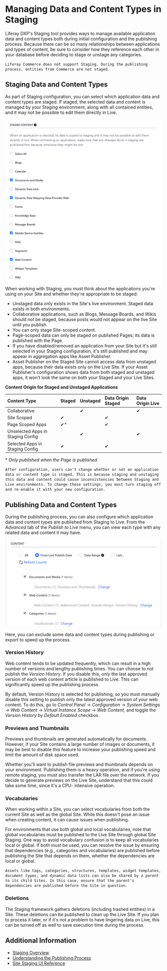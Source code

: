 # Managing Data and Content Types in Staging

Liferay DXP's Staging tool provides ways to manage available application data and content types both during initial configuration and the publishing process. Because there can be so many relationships between applications and types of content, be sure to consider how they reference each other in your database before deciding to stage or unstage any categories.

```{important}
Liferay Commerce does not support Staging. During the publishing process, entities from Commerce are not staged. 
```

## Staging Data and Content Types

As part of Staging configuration, you can select which application data and content types are staged. If staged, the selected data and content is managed by your Staging environment, along with all contained entities, and it may not be possible to edit them directly in Live.

![Select which application data and content types are staged.](./managing-data-and-content-types-in-staging/images/01.png)
When working with Staging, you must think about the applications you're using on your Site and whether they're appropriate to be staged:

* Unstaged data only exists in the Site's live environment. Staged data exists in both environments.
* Collaborative applications, such as Blogs, Message Boards, and Wikis should not be staged, because posts would not appear on the live Site until you publish.
* You can only stage Site-scoped content.
* Page-scoped data can only be staged on published Pages; its data is published with the Page.
* If you have disabled/removed an application from your Site but it's still selected in your Staging configuration, it's still published and may appear in aggregation apps like Asset Publisher.
* Asset Publisher on the Staged Site cannot access data from unstaged apps, because their data exists only on the Live Site. If your Asset Publisher's configuration shows data from both staged and unstaged apps, it won't look the same on both your Staged and your Live Sites.

**Content Origin for Staged and Unstaged Applications**

| Content Type | Staged | Unstaged | Data Origin Staged | Data Origin Live |
| :--- | :--- | :--- | :--- | :--- |
| Collaborative |  | &#10004; | | &#10004; |
| Site Scoped | &#10004; | |&#10004; |  | 
| Page Scoped Apps | &#10004;* | | &#10004; | |
| Unselected Apps in Staging Config | | &#10004; | | &#10004; |
| Selected Apps in Staging Config | &#10004; | | &#10004; | |

\* *Only published when the Page is published*

```{important}
After configuration, users can't change whether or not an application data or content type is staged. This is because staging and unstaging this data and content could cause inconsistencies between Staging and Live environments. To change these settings, you must turn staging off and re-enable it with your new configuration.
```

## Publishing Data and Content Types

During the publishing process, you can also configure which application data and content types are published from Staging to Live. From the *Advanced* tab of the *Publish to Live* menu, you can view each type with any related data and content it may have.

![Configure which application data and content types are published from Staging to Live.](./managing-data-and-content-types-in-staging/images/02.png)

Here, you can exclude some data and content types during publishing or export to speed up the process.

### Version History

Web content tends to be updated frequently, which can result in a high number of versions and lengthy publishing times. You can choose to not publish the *Version History*. If you disable this, only the last approved version of each web content article is published to Live. This can significantly speed up the publishing process.

By default, Version History is selected for publishing, so you must manually disable this setting to publish only the latest approved version of your web content. To do this, go to *Control Panel* &rarr; *Configuration* &rarr; *System Settings* &rarr; *Web Content* &rarr; *Virtual Instance Scope* &rarr; *Web Content*, and toggle the *Version History by Default Enabled* checkbox.

### Previews and Thumbnails

Previews and thumbnails are generated automatically for documents. However, if your Site contains a large number of images or documents, it may be best to disable this feature to increase your publishing speed and limit the amount of disk space used.

Whether you'll want to publish file previews and thumbnails depends on your environment. Publishing them is a heavy operation, and if you're using remote staging, you must also transfer the LAR file over the network. If you decide to generate previews on the Live Site, understand that this could take some time, since it's a CPU- intensive operation.

### Vocabularies

When working within a Site, you can select vocabularies from both the current Site as well as the global Site. While this doesn't pose an issue when creating content, it can cause issues when publishing.

For environments that use both global and local vocabularies, note that global vocabularies must be published to the Live Site through global Site Staging. One way to avoid vocabulary confusion is to keep all vocabularies local or global. If both must be used, you can resolve the issue by ensuring that dependencies (e.g., categories and vocabularies) are published before publishing the Site that depends on them, whether the dependencies are local or global.

```{note}
Assets like tags, categories, structures, templates, widget templates, document types, and dynamic data lists can also be shared by a parent to its child Sites. In this case, ensure that the parent's dependencies are published before the Site in question.
```

### Deletions

The Staging framework gathers deletions (including trashed entities) in a Site. These deletions can be published to clean up the Live Site. If you plan to process it later, or if it's not a problem to have lingering data on Live, this can be turned off as well to save execution time during the process.

## Additional Information

* [Staging Overview](../staging.md)
* [Understanding the Publishing Process](./understanding-the-publishing-process.md)
* [Site Staging UI Reference](./site-staging-ui-reference)
